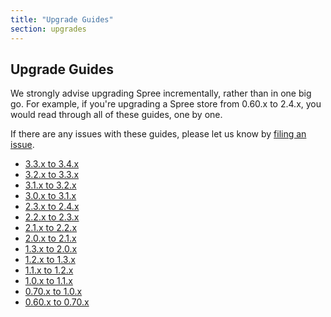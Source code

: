 ```yaml
---
title: "Upgrade Guides"
section: upgrades
---
```


## Upgrade Guides

We strongly advise upgrading Spree incrementally, rather than in one big go. For example, if you're upgrading a Spree store from 0.60.x to 2.4.x, you would read through all of these guides, one by one.

If there are any issues with these guides, please let us know by [filing an issue](https://github.com/spree/spree/issues/new).

* [3.3.x to 3.4.x](/developer/three-dot-three-to-three-dot-four)
* [3.2.x to 3.3.x](/developer/three-dot-two-to-three-dot-three)
* [3.1.x to 3.2.x](/developer/three-dot-one-to-three-dot-two)
* [3.0.x to 3.1.x](/developer/three-dot-oh-to-three-dot-one)
* [2.3.x to 2.4.x](/developer/two-dot-three-to-two-dot-four)
* [2.2.x to 2.3.x](/developer/two-dot-two-to-two-dot-three)
* [2.1.x to 2.2.x](/developer/two-dot-one-to-two-dot-two)
* [2.0.x to 2.1.x](/developer/two-dot-oh-to-two-dot-one)
* [1.3.x to 2.0.x](/developer/one-dot-three-to-two-dot-oh)
* [1.2.x to 1.3.x](/developer/one-dot-two-to-one-dot-three)
* [1.1.x to 1.2.x](/developer/one-dot-one-to-one-dot-two)
* [1.0.x to 1.1.x](/developer/one-dot-oh-to-one-dot-one)
* [0.70.x to 1.0.x](/developer/point-seventy-to-one-dot-oh)
* [0.60.x to 0.70.x](/developer/point-sixty-to-point-seventy)
